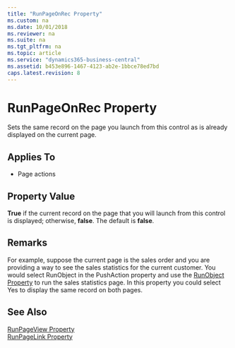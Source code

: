 ```yaml
---
title: "RunPageOnRec Property"
ms.custom: na
ms.date: 10/01/2018
ms.reviewer: na
ms.suite: na
ms.tgt_pltfrm: na
ms.topic: article
ms.service: "dynamics365-business-central"
ms.assetid: b453e896-1467-4123-ab2e-1bbce78ed7bd
caps.latest.revision: 8
---
```


 

# RunPageOnRec Property
Sets the same record on the page you launch from this control as is already displayed on the current page.  
  
## Applies To  
  
-   Page actions  
  
## Property Value  
 **True** if the current record on the page that you will launch from this control is displayed; otherwise, **false**. The default is **false**.  
  
## Remarks  
 For example, suppose the current page is the sales order and you are providing a way to see the sales statistics for the current customer. You would select RunObject in the PushAction property and use the [RunObject Property](devenv-runobject-property.md) to run the sales statistics page. In this property you could select Yes to display the same record on both pages.  
  
## See Also  
 [RunPageView Property](devenv-runpageview-property.md)   
 [RunPageLink Property](devenv-runpagelink-property.md)